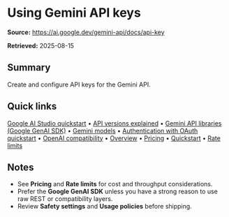 # Using Gemini API keys

**Source:** https://ai.google.dev/gemini-api/docs/api-key

**Retrieved:** 2025-08-15

## Summary
Create and configure API keys for the Gemini API.

## Quick links
[Google AI Studio quickstart](ai-studio-quickstart.md) • [API versions explained](api-versions.md) • [Gemini API libraries (Google GenAI SDK)](libraries.md) • [Gemini models](models.md) • [Authentication with OAuth quickstart](oauth.md) • [OpenAI compatibility](openai.md) • [Overview](overview.md) • [Pricing](pricing.md) • [Quickstart](quickstart.md) • [Rate limits](rate-limits.md)

## Notes
- See **Pricing** and **Rate limits** for cost and throughput considerations.
- Prefer the **Google GenAI SDK** unless you have a strong reason to use raw REST or compatibility layers.
- Review **Safety settings** and **Usage policies** before shipping.
